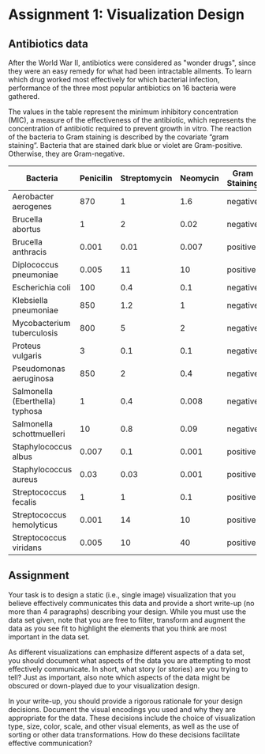 # Assignment 1: Visualization Design

## Antibiotics data 

After the World War II, antibiotics were considered as "wonder drugs", since
they were an easy remedy for what had been intractable ailments. To learn which
drug worked most effectively for which bacterial infection, performance of the
three most popular antibiotics on 16 bacteria were gathered.

The values in the table represent the minimum inhibitory concentration (MIC), a
measure of the effectiveness of the antibiotic, which represents the
concentration of antibiotic required to prevent growth in vitro. The reaction of
the bacteria to Gram staining is described by the covariate “gram staining”.
Bacteria that are stained dark blue or violet are Gram-positive. Otherwise, they
are Gram-negative.

| Bacteria                        | Penicilin | Streptomycin | Neomycin | Gram Staining |
|---------------------------------|-----------|--------------|----------|---------------|
| Aerobacter aerogenes            |       870 |            1 |      1.6 | negative      |
| Brucella abortus                |         1 |            2 |     0.02 | negative      |
| Brucella anthracis              |     0.001 |         0.01 |    0.007 | positive      |
| Diplococcus pneumoniae          |     0.005 |           11 |       10 | positive      |
| Escherichia coli                |       100 |          0.4 |      0.1 | negative      |
| Klebsiella pneumoniae           |       850 |          1.2 |        1 | negative      |
| Mycobacterium tuberculosis      |       800 |            5 |        2 | negative      |
| Proteus vulgaris                |         3 |          0.1 |      0.1 | negative      |
| Pseudomonas aeruginosa          |       850 |            2 |      0.4 | negative      |
| Salmonella (Eberthella) typhosa |         1 |          0.4 |    0.008 | negative      |
| Salmonella schottmuelleri       |        10 |          0.8 |     0.09 | negative      |
| Staphylococcus albus            |     0.007 |          0.1 |    0.001 | positive      |
| Staphylococcus aureus           |      0.03 |         0.03 |    0.001 | positive      |
| Streptococcus fecalis           |         1 |            1 |      0.1 | positive      |
| Streptococcus hemolyticus       |     0.001 |           14 |       10 | positive      |
| Streptococcus viridans          |     0.005 |           10 |       40 | positive      |


## Assignment

Your task is to design a static (i.e., single image) visualization that you
believe effectively communicates this data and provide a short write-up (no more
than 4 paragraphs) describing your design. While you must use the data set
given, note that you are free to filter, transform and augment the data as you
see fit to highlight the elements that you think are most important in the data
set.

As different visualizations can emphasize different aspects of a data set, you
should document what aspects of the data you are attempting to most effectively
communicate. In short, what story (or stories) are you trying to tell? Just as
important, also note which aspects of the data might be obscured or down-played
due to your visualization design.

In your write-up, you should provide a rigorous rationale for your design
decisions. Document the visual encodings you used and why they are appropriate
for the data. These decisions include the choice of visualization type, size,
color, scale, and other visual elements, as well as the use of sorting or other
data transformations. How do these decisions facilitate effective communication?
